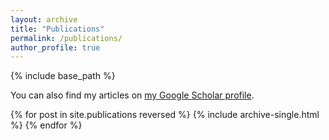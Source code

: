 ```yaml
---
layout: archive
title: "Publications"
permalink: /publications/
author_profile: true
---
```


<!-- {% if author.googlescholar %} -->

<!-- {% endif %} -->

{% include base_path %}

You can also find my articles on <a href="https://scholar.google.com/citations?user=vFtQG3YAAAAJ&hl=en&oi=sra">my Google Scholar profile</a>.

{% for post in site.publications reversed %}
  {% include archive-single.html %}
{% endfor %}
